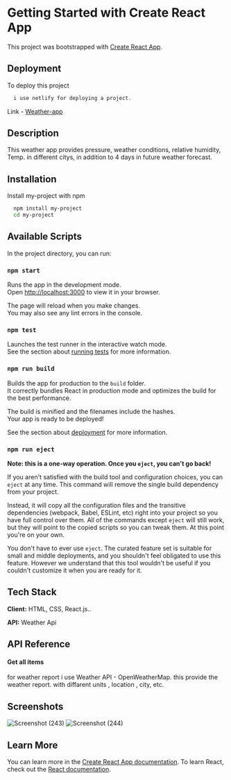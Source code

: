 # Getting Started with Create React App

This project was bootstrapped with [Create React App](https://github.com/facebook/create-react-app).

## Deployment

To deploy this project 

```bash
  i use netlify for deploying a project.
```
Link -  [Weather-app](https://profound-starlight-d0d572.netlify.app/) 

 
## Description

This weather app  provides  pressure, weather conditions, relative humidity, Temp. in different citys, in addition to 4 days in future weather forecast.

 ## Installation

Install my-project with npm

```bash
  npm install my-project
  cd my-project
```

## Available Scripts

In the project directory, you can run:

### `npm start`

Runs the app in the development mode.\
Open [http://localhost:3000](http://localhost:3000) to view it in your browser.

The page will reload when you make changes.\
You may also see any lint errors in the console.

### `npm test`

Launches the test runner in the interactive watch mode.\
See the section about [running tests](https://facebook.github.io/create-react-app/docs/running-tests) for more information.

### `npm run build`

Builds the app for production to the `build` folder.\
It correctly bundles React in production mode and optimizes the build for the best performance.

The build is minified and the filenames include the hashes.\
Your app is ready to be deployed!

See the section about [deployment](https://facebook.github.io/create-react-app/docs/deployment) for more information.

### `npm run eject`

**Note: this is a one-way operation. Once you `eject`, you can't go back!**

If you aren't satisfied with the build tool and configuration choices, you can `eject` at any time. This command will remove the single build dependency from your project.

Instead, it will copy all the configuration files and the transitive dependencies (webpack, Babel, ESLint, etc) right into your project so you have full control over them. All of the commands except `eject` will still work, but they will point to the copied scripts so you can tweak them. At this point you're on your own.

You don't have to ever use `eject`. The curated feature set is suitable for small and middle deployments, and you shouldn't feel obligated to use this feature. However we understand that this tool wouldn't be useful if you couldn't customize it when you are ready for it.


## Tech Stack

**Client:** HTML, CSS, React.js..

**API:** Weather Api


## API Reference

#### Get all items

for weather report i use Weather API - OpenWeatherMap.
this provide the weather report. with diffarent units , location , city, etc.

## Screenshots
![Screenshot (243)](https://user-images.githubusercontent.com/65847214/219850010-cb4b67d9-33b8-4e38-8099-1754e828b8fc.png)
![Screenshot (244)](https://user-images.githubusercontent.com/65847214/219850015-389bc53c-d4bf-4299-af7e-5146dc55d5f1.png)


## Learn More

You can learn more in the [Create React App documentation](https://facebook.github.io/create-react-app/docs/getting-started).
To learn React, check out the [React documentation](https://reactjs.org/).




